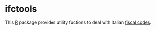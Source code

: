 # ifctools

This [R](http://www.r-project.org/) package provides utility
fuctions to deal with italian [fiscal codes](http://en.wikipedia.org/wiki/Italian_fiscal_code_card).
